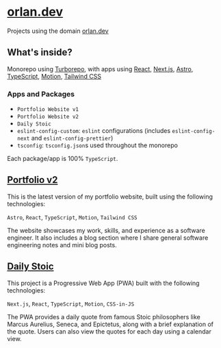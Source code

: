 # [orlan.dev](https://orlan.dev)

Projects using the domain [orlan.dev](https://orlan.dev)

## What's inside?

Monorepo using [Turborepo](https://turbo.build/repo), with apps using [React](https://reactjs.org/), [Next.js](https://nextjs.org/), [Astro](https://astro.build/), [TypeScript](https://www.typescriptlang.org/), [Motion](https://motion.dev/), [Tailwind CSS](https://tailwindcss.com/)

### Apps and Packages

- `Portfolio Website v1`
- `Portfolio Website v2`
- `Daily Stoic`
- `eslint-config-custom`: `eslint` configurations (includes `eslint-config-next` and `eslint-config-prettier`)
- `tsconfig`: `tsconfig.json`s used throughout the monorepo

Each package/app is 100% `TypeScript`.

## [Portfolio v2](https://orlan.dev)

This is the latest version of my portfolio website, built using the following technologies:

`Astro`, `React`, `TypeScript`, `Motion`, `Tailwind CSS`

The website showcases my work, skills, and experience as a software engineer. It also includes a blog section where I share general software engineering notes and mini blog posts.

## [Daily Stoic](https://daily.orlan.dev)

This project is a Progressive Web App (PWA) built with the following technologies:

`Next.js`, `React`, `TypeScript`, `Motion`, `CSS-in-JS`

The PWA provides a daily quote from famous Stoic philosophers like Marcus Aurelius, Seneca, and Epictetus, along with a brief explanation of the quote. Users can also view the quotes for each day using a calendar view.
